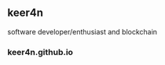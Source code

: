 ## keer4n

software developer/enthusiast and blockchain 

### keer4n.github.io
<!-- BLOG-POST-LIST:START -->
<!-- BLOG-POST-LIST:END -->
